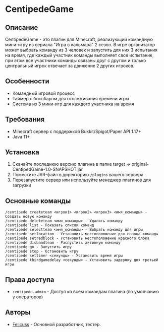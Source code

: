 # CentipedeGame

## Описание
CentipedeGame - это плагин для Minecraft, реализующий командную мини-игру из сериала "Игра в кальмара" 2 сезон. В игре организатор может выбрать команду из 3 человек и запустить для них 3 испытания на время, где каждый участник команды выполняет свое испытание, при этом все участники команды связаны друг с другом и только центральный игрок отвечает за движение 2 других игроков.

## Особенности
- Командный игровой процесс
- Таймер с боссбаром для отслеживания времени игры
- Система из 3 мини-игр для каждого участника на время

## Требования
- Minecraft сервер с поддержкой Bukkit/Spigot/Paper API 1.17+
- Java 11+

## Установка
1. Скачайте последнюю версию плагина в папке target -> original-CentipedGame-1.0-SNAPSHOT.jar
2. Поместите JAR-файл в директорию `/plugins` вашего сервера
3. Перезапустите сервер или используйте менеджер плагинов для загрузки

## Основные команды
```
/centipede createteam <игрок1> <игрок2> <игрок3> <имя_команды> - Создать новую команду
/centipede deleteteam <имя_команды> - Удалить команду
/centipede list - Показать список команд
/centipede selectteam <имя_команды> - Выбрать команду для игры
/centipede setlocation - Установить местоположение для спавна команды
/centipede setredblock - Установить местоположение красного блока
/centipede disbandteam - Распустить активную команду
/centipede go - Запустить игру
/centipede stop - Остановить игру
/centipede settimer <секунды> - Установить время игры
/centipede thirdgamedelay <секунды> - Установить задержку для третьей игры
```

## Права доступа
- `centipede.admin` - Доступ ко всем командам плагина (по умолчанию у операторов)


## Авторы
- [Felicuss](https://github.com/Felicuss) - Основной разработчик, тестер.
